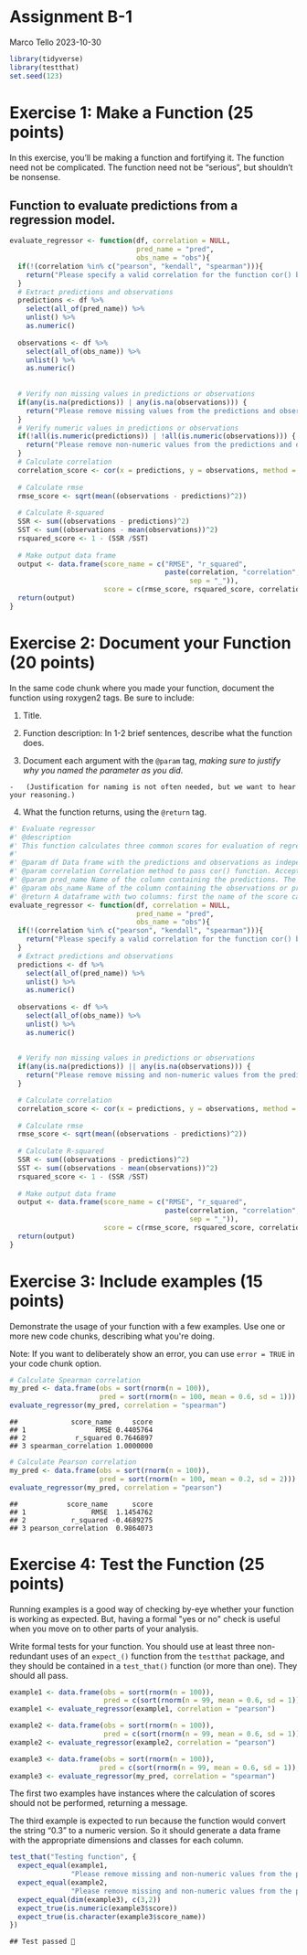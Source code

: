 Assignment B-1
================
Marco Tello
2023-10-30

``` r
library(tidyverse)
library(testthat)
set.seed(123)
```

# Exercise 1: Make a Function (25 points)

In this exercise, you’ll be making a function and fortifying it. The
function need not be complicated. The function need not be “serious”,
but shouldn’t be nonsense.

## Function to evaluate predictions from a regression model.

``` r
evaluate_regressor <- function(df, correlation = NULL, 
                               pred_name = "pred", 
                               obs_name = "obs"){
  if(!(correlation %in% c("pearson", "kendall", "spearman"))){
    return("Please specify a valid correlation for the function cor() between: \"pearson\", \"kendall\", or \"spearman\" ")
  }
  # Extract predictions and observations
  predictions <- df %>%
    select(all_of(pred_name)) %>%
    unlist() %>%
    as.numeric()
  
  observations <- df %>%
    select(all_of(obs_name)) %>%
    unlist() %>%
    as.numeric()
  
  
  # Verify non missing values in predictions or observations
  if(any(is.na(predictions)) | any(is.na(observations))) {
    return("Please remove missing values from the predictions and observations")
  }
  # Verify numeric values in predictions or observations
  if(!all(is.numeric(predictions)) | !all(is.numeric(observations))) {
    return("Please remove non-numeric values from the predictions and observations")
  }
  # Calculate correlation
  correlation_score <- cor(x = predictions, y = observations, method = correlation)
  
  # Calculate rmse
  rmse_score <- sqrt(mean((observations - predictions)^2))
  
  # Calculate R-squared
  SSR <- sum((observations - predictions)^2)
  SST <- sum((observations - mean(observations))^2)
  rsquared_score <- 1 - (SSR /SST)
  
  # Make output data frame
  output <- data.frame(score_name = c("RMSE", "r_squared", 
                                      paste(correlation, "correlation", 
                                            sep = "_")),
                       score = c(rmse_score, rsquared_score, correlation_score))
  return(output)
}
```

# Exercise 2: Document your Function (20 points)

In the same code chunk where you made your function, document the
function using roxygen2 tags. Be sure to include:

1.  Title.

2.  Function description: In 1-2 brief sentences, describe what the
    function does.

3.  Document each argument with the `@param` tag, *making sure to
    justify why you named the parameter as you did*.

<!-- -->

    -   (Justification for naming is not often needed, but we want to hear your reasoning.)

4.  What the function returns, using the `@return` tag.

``` r
#' Evaluate regressor  
#' @description
#' This function calculates three common scores for evaluation of regression models: R-squared, Root Mean Squared Error (RMSE), and a correlation score among "pearson", "kendall", or "spearman". Takes as input a data.frame object with two independent columns for the observed ("obs") and predicted values ("pred").  
#' 
#' @param df Data frame with the predictions and observations as independent columns. The name was chosen to indicate the input is a data frame object
#' @param correlation Correlation method to pass cor() function. Accepted values: "pearson", "kendall", "spearman". Default NULL.
#' @param pred_name Name of the column containing the predictions. The name was selected to guide the user about what column to select. Default "pred"
#' @param obs_name Name of the column containing the observations or prediction targets The name was selected to guide the user about what column to select. Default "obs".
#' @return A dataframe with two columns: first the name of the score calculated, second the score numeric value.
evaluate_regressor <- function(df, correlation = NULL, 
                               pred_name = "pred", 
                               obs_name = "obs"){
  if(!(correlation %in% c("pearson", "kendall", "spearman"))){
    return("Please specify a valid correlation for the function cor() between: \"pearson\", \"kendall\", or \"spearman\" ")
  }
  # Extract predictions and observations
  predictions <- df %>%
    select(all_of(pred_name)) %>%
    unlist() %>%
    as.numeric()
  
  observations <- df %>%
    select(all_of(obs_name)) %>%
    unlist() %>%
    as.numeric()
  
  
  # Verify non missing values in predictions or observations
  if(any(is.na(predictions)) || any(is.na(observations))) {
    return("Please remove missing and non-numeric values from the predictions and observations")
  }

  # Calculate correlation
  correlation_score <- cor(x = predictions, y = observations, method = correlation)
  
  # Calculate rmse
  rmse_score <- sqrt(mean((observations - predictions)^2))
  
  # Calculate R-squared
  SSR <- sum((observations - predictions)^2)
  SST <- sum((observations - mean(observations))^2)
  rsquared_score <- 1 - (SSR /SST)
  
  # Make output data frame
  output <- data.frame(score_name = c("RMSE", "r_squared", 
                                      paste(correlation, "correlation", 
                                            sep = "_")),
                       score = c(rmse_score, rsquared_score, correlation_score))
  return(output)
}
```

# Exercise 3: Include examples (15 points)

Demonstrate the usage of your function with a few examples. Use one or
more new code chunks, describing what you're doing.

Note: If you want to deliberately show an error, you can use
`error = TRUE` in your code chunk option.

``` r
# Calculate Spearman correlation 
my_pred <- data.frame(obs = sort(rnorm(n = 100)), 
                      pred = sort(rnorm(n = 100, mean = 0.6, sd = 1)))
evaluate_regressor(my_pred, correlation = "spearman")
```

    ##             score_name     score
    ## 1                 RMSE 0.4405764
    ## 2            r_squared 0.7646897
    ## 3 spearman_correlation 1.0000000

``` r
# Calculate Pearson correlation 
my_pred <- data.frame(obs = sort(rnorm(n = 100)), 
                      pred = sort(rnorm(n = 100, mean = 0.2, sd = 2)))
evaluate_regressor(my_pred, correlation = "pearson")
```

    ##            score_name      score
    ## 1                RMSE  1.1454762
    ## 2           r_squared -0.4689275
    ## 3 pearson_correlation  0.9864073

# Exercise 4: Test the Function (25 points)

Running examples is a good way of checking by-eye whether your function
is working as expected. But, having a formal "yes or no" check is useful
when you move on to other parts of your analysis.

Write formal tests for your function. You should use at least three
non-redundant uses of an `expect_()` function from the `testthat`
package, and they should be contained in a `test_that()` function (or
more than one). They should all pass.

``` r
example1 <- data.frame(obs = sort(rnorm(n = 100)), 
                       pred = c(sort(rnorm(n = 99, mean = 0.6, sd = 1)), NA))
example1 <- evaluate_regressor(example1, correlation = "pearson")

example2 <- data.frame(obs = sort(rnorm(n = 100)), 
                       pred = c(sort(rnorm(n = 99, mean = 0.6, sd = 1)), "AB"))
example2 <- evaluate_regressor(example2, correlation = "pearson")

example3 <- data.frame(obs = sort(rnorm(n = 100)), 
                      pred = c(sort(rnorm(n = 99, mean = 0.6, sd = 1)), "0.3"))
example3 <- evaluate_regressor(my_pred, correlation = "spearman")
```

The first two examples have instances where the calculation of scores
should not be performed, returning a message.

The third example is expected to run because the function would convert
the string “0.3” to a numeric version. So it should generate a data
frame with the appropriate dimensions and classes for each column.

``` r
test_that("Testing function", {
  expect_equal(example1, 
               "Please remove missing and non-numeric values from the predictions and observations")
  expect_equal(example2, 
               "Please remove missing and non-numeric values from the predictions and observations")
  expect_equal(dim(example3), c(3,2))
  expect_true(is.numeric(example3$score))
  expect_true(is.character(example3$score_name))
})
```

    ## Test passed 🥇
